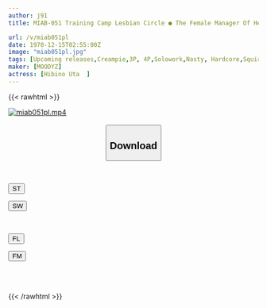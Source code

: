 ```yaml
---
author: j91
title: MIAB-051 Training Camp Lesbian Circle ● The Female Manager Of Her Dreams Receives Continuous Creampie From The Members Of The Club, And Her Pussy Brims With Semen Flowing Backwards.Uta Hibino

url: /v/miab051pl
date: 1970-12-15T02:55:00Z
image: "miab051pl.jpg"
tags: [Upcoming releases,Creampie,3P, 4P,Solowork,Nasty, Hardcore,Squirting,Slender	 ]
maker: [MOODYZ]
actress: [Hibino Uta  ]
---
```



{{< rawhtml >}}

<div class="video" data-videoid="pending_link.html">
    <a href="javascript:;">
        <img src="/v/miab051pl/miab051pl.jpg" width="WIDTH" height="HEIGHT" alt="miab051pl.mp4" loading="lazy">
    </a>
</div>

<script type="text/javascript" src="https://j91.asia/asset/on-demand-pend.js"></script>

<br>
  <link rel="stylesheet" href="https://j91.asia/asset/bs5.css">
  
  <center>
  <button class="btn btn-primary" type="button" data-bs-toggle="collapse" data-bs-target=".multi-collapse" aria-expanded="false" aria-controls="multiCollapseExample1 multiCollapseExample2"><h2>Download</h2></button></center>
</p>
<div class="row">
  <div class="col">
    <div class="collapse multi-collapse" id="multiCollapseExample1">
      <div class="card card-body">
	      	      <br>
<div class="buttons">  
<p><a href="https://j91.asia/pending_link.html" target="_blank"><button class="btn-hover color-3"><i class="fa fa-download"></i> ST</button></a></p>
<p><a href="https://j91.asia/pending_link.html" target="_blank"><button class="btn-hover color-2"><i class="fa fa-download"></i> SW</button></a></p></div>
    </div>
  </div>
</div>
  <div class="col">
    <div class="collapse multi-collapse" id="multiCollapseExample2">
      <div class="card card-body">
	      <br>
<div class="buttons">
<p><a href="https://j91.asia/pending_link.html" target="_blank"><button class="btn-hover color-9"><i class="fa fa-download"></i> FL</button></a></p>
<p><a href="https://j91.asia/pending_link.html" target="_blank"><button class="btn-hover color-8"><i class="fa fa-download"></i> FM</button></a></p></div>
<br><br>
      </div>
    </div>
  </div>
</div>

{{< /rawhtml >}}